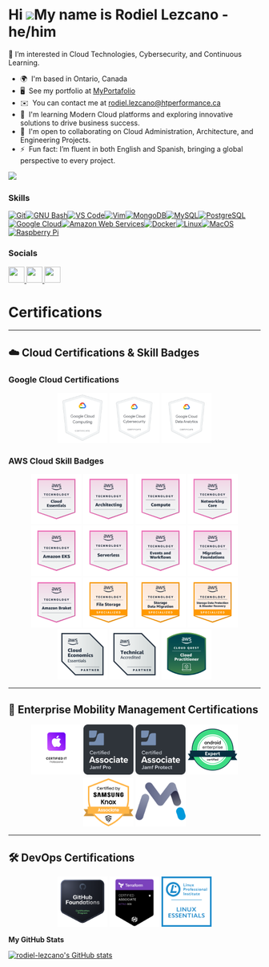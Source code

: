 Hi ![](https://user-images.githubusercontent.com/18350557/176309783-0785949b-9127-417c-8b55-ab5a4333674e.gif)My name is Rodiel Lezcano - he/him
===============================================================================================================================================

👀 I’m interested in Cloud Technologies, Cybersecurity, and Continuous Learning.

* 🌍  I'm based in Ontario, Canada
* 🖥️  See my portfolio at [MyPortafolio](http://htperformance.ca)
* ✉️  You can contact me at [rodiel.lezcano@htperformance.ca](mailto:rodiel.lezcano@htperformance.ca)
* 🧠  I'm learning Modern Cloud platforms and exploring innovative solutions to drive business success.
* 🤝  I'm open to collaborating on Cloud Administration, Architecture, and Engineering Projects.
* ⚡  Fun fact: I’m fluent in both English and Spanish, bringing a global perspective to every project.

<a href="https://www.github.com/rodiel-lezcano" target="_blank" rel="noreferrer"><img
src="https://img.shields.io/github/followers/rodiel-lezcano?logo=github&style=for-the-badge&color=0891b2&labelColor=1c1917" /></a>

### Skills


<p align="left">
<a href="https://git-scm.com/" target="_blank" rel="noreferrer"><img src="https://raw.githubusercontent.com/danielcranney/readme-generator/main/public/icons/skills/git-colored.svg" width="36" height="36" alt="Git" /></a><a href="https://www.gnu.org/software/bash/" target="_blank" rel="noreferrer"><img src="https://raw.githubusercontent.com/danielcranney/readme-generator/main/public/icons/skills/gnubash.svg" width="36" height="36" alt="GNU Bash" /></a><a href="https://code.visualstudio.com/" target="_blank" rel="noreferrer"><img src="https://raw.githubusercontent.com/danielcranney/readme-generator/main/public/icons/skills/visualstudiocode.svg" width="36" height="36" alt="VS Code" /></a><a href="https://www.vim.org/" target="_blank" rel="noreferrer"><img src="https://raw.githubusercontent.com/danielcranney/readme-generator/main/public/icons/skills/vim.svg" width="36" height="36" alt="Vim" /></a><a href="https://www.mongodb.com/" target="_blank" rel="noreferrer"><img src="https://raw.githubusercontent.com/danielcranney/readme-generator/main/public/icons/skills/mongodb-colored.svg" width="36" height="36" alt="MongoDB" /></a><a href="https://www.mysql.com/" target="_blank" rel="noreferrer"><img src="https://raw.githubusercontent.com/danielcranney/readme-generator/main/public/icons/skills/mysql-colored.svg" width="36" height="36" alt="MySQL" /></a><a href="https://www.postgresql.org/" target="_blank" rel="noreferrer"><img src="https://raw.githubusercontent.com/danielcranney/readme-generator/main/public/icons/skills/postgresql-colored.svg" width="36" height="36" alt="PostgreSQL" /></a><a href="https://cloud.google.com/" target="_blank" rel="noreferrer"><img src="https://raw.githubusercontent.com/danielcranney/readme-generator/main/public/icons/skills/googlecloud-colored.svg" width="36" height="36" alt="Google Cloud" /></a><a href="https://aws.amazon.com" target="_blank" rel="noreferrer"><img src="https://raw.githubusercontent.com/danielcranney/readme-generator/main/public/icons/skills/aws-colored.svg" width="36" height="36" alt="Amazon Web Services" /></a><a href="https://www.docker.com/" target="_blank" rel="noreferrer"><img src="https://raw.githubusercontent.com/danielcranney/readme-generator/main/public/icons/skills/docker-colored.svg" width="36" height="36" alt="Docker" /></a><a href="https://www.linux.org" target="_blank" rel="noreferrer"><img src="https://raw.githubusercontent.com/danielcranney/readme-generator/main/public/icons/skills/linux-colored.svg" width="36" height="36" alt="Linux" /></a><a href="https://apple.com" target="_blank" rel="noreferrer"><img src="https://raw.githubusercontent.com/danielcranney/readme-generator/main/public/icons/skills/macos-colored.svg" width="36" height="36" alt="MacOS" /></a><a href="https://www.raspberrypi.org/" target="_blank" rel="noreferrer"><img src="https://raw.githubusercontent.com/danielcranney/readme-generator/main/public/icons/skills/raspberrypi-colored.svg" width="36" height="36" alt="Raspberry Pi" /></a>
</p>


### Socials

<p align="left"> <a href="https://www.github.com/rodiel_lezcano" target="_blank" rel="noreferrer"> <picture> <source media="(prefers-color-scheme: dark)" srcset="https://raw.githubusercontent.com/danielcranney/readme-generator/main/public/icons/socials/github-dark.svg" /> <source media="(prefers-color-scheme: light)" srcset="https://raw.githubusercontent.com/danielcranney/readme-generator/main/public/icons/socials/github.svg" /> <img src="https://raw.githubusercontent.com/danielcranney/readme-generator/main/public/icons/socials/github.svg" width="32" height="32" /> </picture> </a> <a href="https://www.linkedin.com/in/rodiellezcano" target="_blank" rel="noreferrer"> <picture> <source media="(prefers-color-scheme: dark)" srcset="https://raw.githubusercontent.com/danielcranney/readme-generator/main/public/icons/socials/linkedin-dark.svg" /> <source media="(prefers-color-scheme: light)" srcset="https://raw.githubusercontent.com/danielcranney/readme-generator/main/public/icons/socials/linkedin.svg" /> <img src="https://raw.githubusercontent.com/danielcranney/readme-generator/main/public/icons/socials/linkedin.svg" width="32" height="32" /> </picture> </a> <a href="https://htperformance.ca" target="_blank" rel="noreferrer"> <picture> <source media="(prefers-color-scheme: dark)" srcset="https://raw.githubusercontent.com/danielcranney/readme-generator/main/public/icons/socials/rss-dark.svg" /> <source media="(prefers-color-scheme: light)" srcset="https://raw.githubusercontent.com/danielcranney/readme-generator/main/public/icons/socials/rss.svg" /> <img src="https://raw.githubusercontent.com/danielcranney/readme-generator/main/public/icons/socials/rss.svg" width="32" height="32" /> </picture> </a></p>

# Certifications

---

## ☁️ Cloud Certifications & Skill Badges

### Google Cloud Certifications
<div align="center">
  <img src="https://github.com/Rodiel-Lezcano/certificates-images/blob/main/google-cloud-computing-foundations-certificate.png" alt="Google Cloud Computing Foundations Certificate" width="100" />
  <img src="https://github.com/Rodiel-Lezcano/certificates-images/blob/main/google-cloud-cybersecurity-certificate.png" alt="Google Cloud Cybersecurity Certificate" width="100" />
  <img src="https://github.com/Rodiel-Lezcano/certificates-images/blob/main/google-cloud-data-analytics-certificate.png" alt="Google Cloud Data Analytics Certificate" width="100" />
</div>

### AWS Cloud Skill Badges
<div align="center">
  <img src="https://github.com/Rodiel-Lezcano/certificates-images/blob/main/aws-knowledge-cloud-essentials.png" alt="AWS Knowledge: Cloud Essentials" width="100" />
  <img src="https://github.com/Rodiel-Lezcano/certificates-images/blob/main/aws-knowledge-architecting-retired.png" alt="AWS Knowledge: Architecting" width="100" />
  <img src="https://github.com/Rodiel-Lezcano/certificates-images/blob/main/aws-knowledge-compute.png" alt="AWS Knowledge: Compute" width="100" />
  <img src="https://github.com/Rodiel-Lezcano/certificates-images/blob/main/aws-knowledge-networking-core.png" alt="AWS Knowledge: Networking Core" width="100" />
  <img src="https://github.com/Rodiel-Lezcano/certificates-images/blob/main/aws-knowledge-amazon-eks.png" alt="AWS Knowledge: Amazon EKS" width="100" />
  <img src="https://github.com/Rodiel-Lezcano/certificates-images/blob/main/aws-knowledge-serverless.png" alt="AWS Knowledge: Serverless" width="100" />
  <img src="https://github.com/Rodiel-Lezcano/certificates-images/blob/main/aws-knowledge-events-and-workflows.png" alt="AWS Knowledge: Events and Workflows" width="100" />
  <img src="https://github.com/Rodiel-Lezcano/certificates-images/blob/main/aws-knowledge-migration-foundations.png" alt="AWS Knowledge: Migration Foundations" width="100" />
  <img src="https://github.com/Rodiel-Lezcano/certificates-images/blob/main/aws-knowledge-amazon-braket.png" alt="AWS Knowledge: Amazon Braket" width="100" />
  <img src="https://github.com/Rodiel-Lezcano/certificates-images/blob/main/aws-knowledge-file-storage.png" alt="AWS Knowledge: File Storage" width="100" />
  <img src="https://github.com/Rodiel-Lezcano/certificates-images/blob/main/aws-knowledge-data-migration.png" alt="AWS Knowledge: Data Migration" width="100" />
  <img src="https://github.com/Rodiel-Lezcano/certificates-images/blob/main/aws-knowledge-data-protection-disaster-recovery.png" alt="AWS Knowledge: Storage Data Prtoection & Disaster Recovery" width="100" />
  <img src="https://github.com/Rodiel-Lezcano/certificates-images/blob/main/aws-partner-cloud-economics-essentials.png" alt="AWS Partner: Cloud Economics Essentials" width="100" />
  <img src="https://github.com/Rodiel-Lezcano/certificates-images/blob/main/aws-partner-technical-accredited.png" alt="AWS Partner: Technical Accredited" width="100" />
  <img src="https://github.com/Rodiel-Lezcano/certificates-images/blob/main/aws-cloud-quest-cloud-practitioner.png" alt="AWS Cloud Quest: Cloud Practitioner" width="100" />
</div>

---

## 📱 Enterprise Mobility Management Certifications
<div align="center">
  <img src="https://github.com/Rodiel-Lezcano/certificates-images/blob/main/apple-certified-it-professional.png" alt="Apple Certified IT Professional" width="100" />
  <img src="https://github.com/Rodiel-Lezcano/certificates-images/blob/main/jamf-certified-associate-jamf-pro.png" alt="Jamf Certified Associate (Jamf Pro)" width="100" />
  <img src="https://github.com/Rodiel-Lezcano/certificates-images/blob/main/jamf-certified-associate-jamf-protect.png" alt="Jamf Certified Associate (Jamf Protect)" width="100" />
  <img src="https://github.com/Rodiel-Lezcano/certificates-images/blob/main/android-enterprise-certified-expert.png" alt="Android Enterprise Certified Expert" width="100" />
  <img src="https://github.com/Rodiel-Lezcano/certificates-images/blob/942e26fb9391bf60ca64d54d4be61d3f15f6d21e/samsung-knox-certificate-associate.png" alt="Samsung Knox Certificate Associate" width="100" />
  <img src="https://github.com/Rodiel-Lezcano/certificates-images/blob/942e26fb9391bf60ca64d54d4be61d3f15f6d21e/soti-mobicontrol-2024-solution-expert.png" alt="SOTI MobiControl 2024 Solution Expert" width="100" />
</div>

---

## 🛠️ DevOps Certifications
<div align="center">
  <img src="https://github.com/Rodiel-Lezcano/certificates-images/blob/main/github-foundations.png" alt="GitHub Foundations" width="100" />
  <img src="https://github.com/Rodiel-Lezcano/certificates-images/blob/main/hashicorp-certified-terraform-associate-003.png" alt="Hashicorp Terraform Associate" width="100" />
  <img src="https://github.com/Rodiel-Lezcano/certificates-images/blob/main/linux-essentials-certificate.png" alt="Linux Essentials Certificate" width="100" />
</div>

<b>My GitHub Stats</b>

<a href="http://www.github.com/rodiel-lezcano"><img src="https://github-readme-stats.vercel.app/api?username=rodiel-lezcano&show_icons=true&hide=&count_private=true&title_color=0891b2&text_color=ffffff&icon_color=0891b2&bg_color=1c1917&hide_border=true&show_icons=true" alt="rodiel-lezcano's GitHub stats" /></a>
